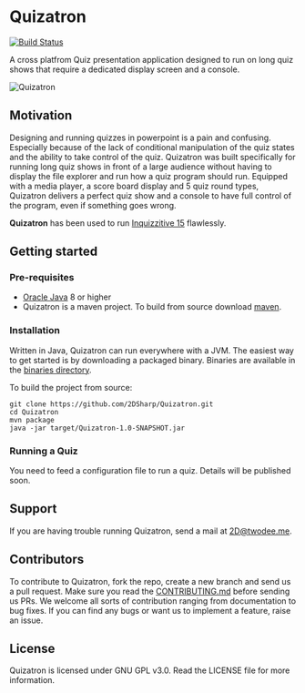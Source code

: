 # Quizatron
[![Build Status](https://travis-ci.com/2DSharp/Quizatron.svg?branch=master)](https://travis-ci.com/2DSharp/Quizatron)

A cross platfrom Quiz presentation application designed to run on long quiz shows that require a dedicated display screen and a console.

![Quizatron](https://i.ibb.co/wQV2qcj/qtron.png)

## Motivation
Designing and running quizzes in powerpoint is a pain and confusing. Especially because of the lack of conditional manipulation of the quiz states and the ability to take control of the quiz.
Quizatron was built specifically for running long quiz shows in front of a large audience without having to display the file explorer and run how a quiz program should run. Equipped with a media player, a score board display and 5 quiz round types,
Quizatron delivers a perfect quiz show and a console to have full control of the program, even if something goes wrong.

**Quizatron** has been used to run [Inquizzitive 15](http://facebook.com/inquizzitive15/) flawlessly. 

## Getting started

### Pre-requisites

- [Oracle Java](https://www.oracle.com/technetwork/java/javase/downloads/index.html) 8 or higher
- Quizatron is a maven project. To build from source download [maven](https://maven.apache.org/).


### Installation

Written in Java, Quizatron can run everywhere with a JVM. The easiest way to get started is by downloading a packaged binary.
Binaries are available in the [binaries directory](https://github.com/2DSharp/Quizatron/tree/master/binaries).

To build the project from source:

```
git clone https://github.com/2DSharp/Quizatron.git
cd Quizatron
mvn package
java -jar target/Quizatron-1.0-SNAPSHOT.jar 
```

### Running a Quiz

You need to feed a configuration file to run a quiz. Details will be published soon.

## Support

If you are having trouble running Quizatron, send a mail at 2D@twodee.me.

## Contributors

To contribute to Quizatron, fork the repo, create a new branch and send us a pull request. Make sure you read the [CONTRIBUTING.md](https://github.com/2DSharp/Quizatron/blob/master/CONTRIBUTING.md) before sending us PRs. We welcome all sorts of contribution ranging from documentation to bug fixes. If you can find any bugs or want us to implement a feature, raise an issue. 

## License

Quizatron is licensed under GNU GPL v3.0. Read the LICENSE file for more information.
